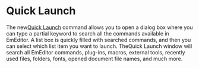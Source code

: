 # Quick Launch

The new[Quick Launch](../cmd/tools/search_all_commands) command allows you to open a dialog box where you can type a partial keyword to search all the commands available in EmEditor. A list box is quickly filled with searched commands, and then you can select which list item you want to launch. TheQuick Launch
window will search all EmEditor commands, plug-ins, macros, external tools,
recently used files, folders, fonts, opened document file names, and much more.
